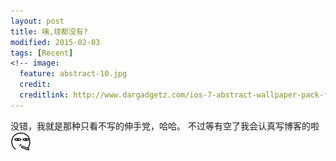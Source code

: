 ```yaml
---
layout: post
title: 咦,球都没有?
modified: 2015-02-03
tags: [Recent]
<!-- image:
  feature: abstract-10.jpg
  credit: 
  creditlink: http://www.dargadgetz.com/ios-7-abstract-wallpaper-pack-for-iphone-5-and-ipod-touch-retina/ -->
---
```


没错，我就是那种只看不写的伸手党，哈哈。
不过等有空了我会认真写博客的啦 ![smoke](../images/aru/45.png)
